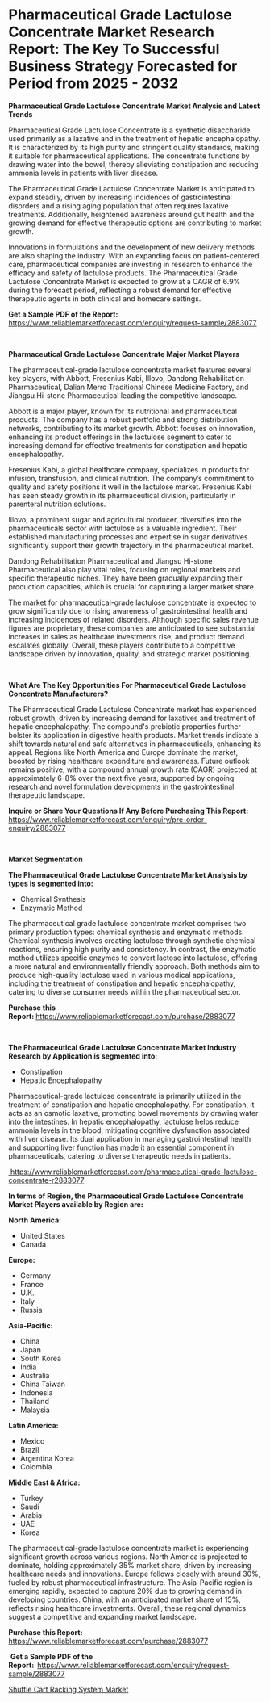 <p><h1>Pharmaceutical Grade Lactulose Concentrate Market Research Report: The Key To Successful Business Strategy Forecasted for Period from 2025 - 2032</h1></p><p><strong>Pharmaceutical Grade Lactulose Concentrate Market Analysis and Latest Trends</strong></p>
<p><p>Pharmaceutical Grade Lactulose Concentrate is a synthetic disaccharide used primarily as a laxative and in the treatment of hepatic encephalopathy. It is characterized by its high purity and stringent quality standards, making it suitable for pharmaceutical applications. The concentrate functions by drawing water into the bowel, thereby alleviating constipation and reducing ammonia levels in patients with liver disease.</p><p>The Pharmaceutical Grade Lactulose Concentrate Market is anticipated to expand steadily, driven by increasing incidences of gastrointestinal disorders and a rising aging population that often requires laxative treatments. Additionally, heightened awareness around gut health and the growing demand for effective therapeutic options are contributing to market growth. </p><p>Innovations in formulations and the development of new delivery methods are also shaping the industry. With an expanding focus on patient-centered care, pharmaceutical companies are investing in research to enhance the efficacy and safety of lactulose products. The Pharmaceutical Grade Lactulose Concentrate Market is expected to grow at a CAGR of 6.9% during the forecast period, reflecting a robust demand for effective therapeutic agents in both clinical and homecare settings.</p></p>
<p><strong>Get a Sample PDF of the Report:&nbsp;</strong> <a href="https://www.reliablemarketforecast.com/enquiry/request-sample/2883077?utm_campaign=3132&utm_medium=2&utm_source=Github&utm_content=ia&utm_term=13032025&utm_id=pharmaceutical-grade-lactulose-concentrate">https://www.reliablemarketforecast.com/enquiry/request-sample/2883077</a></p>
<p>&nbsp;</p>
<p><strong>Pharmaceutical Grade Lactulose Concentrate Major Market Players</strong></p>
<p><p>The pharmaceutical-grade lactulose concentrate market features several key players, with Abbott, Fresenius Kabi, Illovo, Dandong Rehabilitation Pharmaceutical, Dalian Merro Traditional Chinese Medicine Factory, and Jiangsu Hi-stone Pharmaceutical leading the competitive landscape. </p><p>Abbott is a major player, known for its nutritional and pharmaceutical products. The company has a robust portfolio and strong distribution networks, contributing to its market growth. Abbott focuses on innovation, enhancing its product offerings in the lactulose segment to cater to increasing demand for effective treatments for constipation and hepatic encephalopathy.</p><p>Fresenius Kabi, a global healthcare company, specializes in products for infusion, transfusion, and clinical nutrition. The company’s commitment to quality and safety positions it well in the lactulose market. Fresenius Kabi has seen steady growth in its pharmaceutical division, particularly in parenteral nutrition solutions.</p><p>Illovo, a prominent sugar and agricultural producer, diversifies into the pharmaceuticals sector with lactulose as a valuable ingredient. Their established manufacturing processes and expertise in sugar derivatives significantly support their growth trajectory in the pharmaceutical market.</p><p>Dandong Rehabilitation Pharmaceutical and Jiangsu Hi-stone Pharmaceutical also play vital roles, focusing on regional markets and specific therapeutic niches. They have been gradually expanding their production capacities, which is crucial for capturing a larger market share.</p><p>The market for pharmaceutical-grade lactulose concentrate is expected to grow significantly due to rising awareness of gastrointestinal health and increasing incidences of related disorders. Although specific sales revenue figures are proprietary, these companies are anticipated to see substantial increases in sales as healthcare investments rise, and product demand escalates globally. Overall, these players contribute to a competitive landscape driven by innovation, quality, and strategic market positioning.</p></p>
<p>&nbsp;</p>
<p><strong>What Are The Key Opportunities For Pharmaceutical Grade Lactulose Concentrate Manufacturers?</strong></p>
<p><p>The Pharmaceutical Grade Lactulose Concentrate market has experienced robust growth, driven by increasing demand for laxatives and treatment of hepatic encephalopathy. The compound's prebiotic properties further bolster its application in digestive health products. Market trends indicate a shift towards natural and safe alternatives in pharmaceuticals, enhancing its appeal. Regions like North America and Europe dominate the market, boosted by rising healthcare expenditure and awareness. Future outlook remains positive, with a compound annual growth rate (CAGR) projected at approximately 6-8% over the next five years, supported by ongoing research and novel formulation developments in the gastrointestinal therapeutic landscape.</p></p>
<p><strong>Inquire or Share Your Questions If Any Before Purchasing This Report:</strong> <a href="https://www.reliablemarketforecast.com/enquiry/pre-order-enquiry/2883077?utm_campaign=3132&utm_medium=2&utm_source=Github&utm_content=ia&utm_term=13032025&utm_id=pharmaceutical-grade-lactulose-concentrate">https://www.reliablemarketforecast.com/enquiry/pre-order-enquiry/2883077</a></p>
<p>&nbsp;</p>
<p><strong>Market Segmentation</strong></p>
<p><strong>The Pharmaceutical Grade Lactulose Concentrate Market Analysis by types is segmented into:</strong></p>
<p><ul><li>Chemical Synthesis</li><li>Enzymatic Method</li></ul></p>
<p><p>The pharmaceutical grade lactulose concentrate market comprises two primary production types: chemical synthesis and enzymatic methods. Chemical synthesis involves creating lactulose through synthetic chemical reactions, ensuring high purity and consistency. In contrast, the enzymatic method utilizes specific enzymes to convert lactose into lactulose, offering a more natural and environmentally friendly approach. Both methods aim to produce high-quality lactulose used in various medical applications, including the treatment of constipation and hepatic encephalopathy, catering to diverse consumer needs within the pharmaceutical sector.</p></p>
<p><strong>Purchase this Report:&nbsp;</strong><a href="https://www.reliablemarketforecast.com/purchase/2883077?utm_campaign=3132&utm_medium=2&utm_source=Github&utm_content=ia&utm_term=13032025&utm_id=pharmaceutical-grade-lactulose-concentrate">https://www.reliablemarketforecast.com/purchase/2883077</a></p>
<p>&nbsp;</p>
<p><strong>The Pharmaceutical Grade Lactulose Concentrate Market Industry Research by Application is segmented into:</strong></p>
<p><ul><li>Constipation</li><li>Hepatic Encephalopathy</li></ul></p>
<p><p>Pharmaceutical-grade lactulose concentrate is primarily utilized in the treatment of constipation and hepatic encephalopathy. For constipation, it acts as an osmotic laxative, promoting bowel movements by drawing water into the intestines. In hepatic encephalopathy, lactulose helps reduce ammonia levels in the blood, mitigating cognitive dysfunction associated with liver disease. Its dual application in managing gastrointestinal health and supporting liver function has made it an essential component in pharmaceuticals, catering to diverse therapeutic needs in patients.</p></p>
<p><a href="https://www.reliablemarketforecast.com/pharmaceutical-grade-lactulose-concentrate-r2883077?utm_campaign=3132&utm_medium=2&utm_source=Github&utm_content=ia&utm_term=13032025&utm_id=pharmaceutical-grade-lactulose-concentrate">&nbsp;https://www.reliablemarketforecast.com/pharmaceutical-grade-lactulose-concentrate-r2883077</a></p>
<p><strong>In terms of Region, the Pharmaceutical Grade Lactulose Concentrate Market Players available by Region are:</strong></p>
<p>
    <p> <strong> North America: </strong>
        <ul>
            <li>United States</li>
            <li>Canada</li>
        </ul>
        </p> 
    <p> <strong> Europe: </strong>
        <ul>
            <li>Germany</li>
            <li>France</li>
            <li>U.K.</li>
            <li>Italy</li>
            <li>Russia</li>
        </ul>
        </p> 
    <p> <strong> Asia-Pacific: </strong>
        <ul>
            <li>China</li>
            <li>Japan</li>
            <li>South Korea</li>
            <li>India</li>
            <li>Australia</li>
            <li>China Taiwan</li>
            <li>Indonesia</li>
            <li>Thailand</li>
            <li>Malaysia</li>
        </ul>
        </p> 
    <p> <strong> Latin America: </strong>
        <ul>
            <li>Mexico</li>
            <li>Brazil</li>
            <li>Argentina Korea</li>
            <li>Colombia</li>
        </ul>
        </p> 
    <p> <strong> Middle East & Africa: </strong>
        <ul>
            <li>Turkey</li>
            <li>Saudi</li>
            <li>Arabia</li>
            <li>UAE</li>
            <li>Korea</li>
        </ul>
    </p>
    </p>
<p><p>The pharmaceutical-grade lactulose concentrate market is experiencing significant growth across various regions. North America is projected to dominate, holding approximately 35% market share, driven by increasing healthcare needs and innovations. Europe follows closely with around 30%, fueled by robust pharmaceutical infrastructure. The Asia-Pacific region is emerging rapidly, expected to capture 20% due to growing demand in developing countries. China, with an anticipated market share of 15%, reflects rising healthcare investments. Overall, these regional dynamics suggest a competitive and expanding market landscape.</p></p>
<p><strong>Purchase this Report: </strong><a href="https://www.reliablemarketforecast.com/purchase/2883077?utm_campaign=3132&utm_medium=2&utm_source=Github&utm_content=ia&utm_term=13032025&utm_id=pharmaceutical-grade-lactulose-concentrate">https://www.reliablemarketforecast.com/purchase/2883077</a></p>
<p>&nbsp;<strong>Get a Sample PDF of the Report:&nbsp;&nbsp;</strong><a href="https://www.reliablemarketforecast.com/enquiry/request-sample/2883077?utm_campaign=3132&utm_medium=2&utm_source=Github&utm_content=ia&utm_term=13032025&utm_id=pharmaceutical-grade-lactulose-concentrate">https://www.reliablemarketforecast.com/enquiry/request-sample/2883077</a></p>
<p><strong></strong></p>
<p><p><a href="https://github.com/jhamygunler/Market-Research-Report-List-1/blob/main/shuttle-cart-racking-system-market.md?utm_campaign=3132&utm_medium=2&utm_source=Github&utm_content=ia&utm_term=13032025&utm_id=pharmaceutical-grade-lactulose-concentrate">Shuttle Cart Racking System Market</a></p></p>